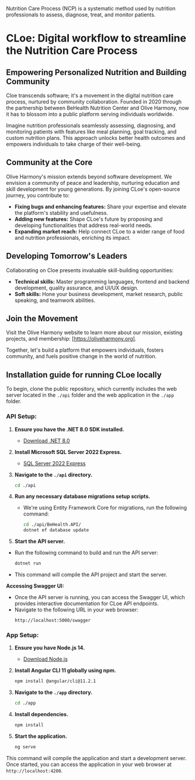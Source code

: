 Nutrition Care Process (NCP) is a systematic method used by nutrition professionals to assess, diagnose, treat, and monitor patients. 

# CLoe: Digital workflow to streamline the Nutrition Care Process

## Empowering Personalized Nutrition and Building Community

Cloe transcends software; it's a movement in the digital nutrition care process, nurtured by community collaboration. Founded in 2020 through the partnership between BeHealth Nutrition Center and Olive Harmony, now it has to blossom into a public platform serving individuals worldwide.

Imagine nutrition professionals seamlessly assessing, diagnosing, and monitoring patients with features like meal planning, goal tracking, and custom nutrition plans. This approach unlocks better health outcomes and empowers individuals to take charge of their well-being.

## Community at the Core

Olive Harmony's mission extends beyond software development. We envision a community of peace and leadership, nurturing education and skill development for young generations. By joining CLoe's open-source journey, you contribute to:

- **Fixing bugs and enhancing features:** Share your expertise and elevate the platform's stability and usefulness.
- **Adding new features:** Shape CLoe's future by proposing and developing functionalities that address real-world needs.
- **Expanding market reach:** Help connect CLoe to a wider range of food and nutrition professionals, enriching its impact.

## Developing Tomorrow's Leaders

Collaborating on Cloe presents invaluable skill-building opportunities:

- **Technical skills:** Master programming languages, frontend and backend development, quality assurance, and UI/UX design.
- **Soft skills:** Hone your business development, market research, public speaking, and teamwork abilities.

##  Join the Movement

Visit the Olive Harmony website to learn more about our mission, existing projects, and membership: [https://oliveharmony.org].

Together, let's build a platform that empowers individuals, fosters community, and fuels positive change in the world of nutrition.

 

## Installation guide for running CLoe locally

To begin, clone the public repository, which currently includes the web server located in the `./api` folder and the web application in the `./app` folder.

### API Setup:

1. **Ensure you have the .NET 8.0 SDK installed.**
   - [Download .NET 8.0](https://dotnet.microsoft.com/download)

2. **Install Microsoft SQL Server 2022 Express.**
   - [SQL Server 2022 Express](https://www.microsoft.com/en-us/sql-server/sql-server-downloads)

3. **Navigate to the `./api` directory.**
   ```bash
   cd ./api
   ```

4. **Run any necessary database migrations setup scripts.**
   - We're using Entity Framework Core for migrations, run the following command:
     ```bash
     cd ./api/BeHealth.API/
     dotnet ef database update
     ```

  5. **Start the API server.**
   - Run the following command to build and run the API server:
     ```bash
     dotnet run
     ```
   - This command will compile the API project and start the server.

**Accessing Swagger UI:**
- Once the API server is running, you can access the Swagger UI, which provides interactive documentation for CLoe API endpoints.
- Navigate to the following URL in your web browser:
  ```
  http://localhost:5000/swagger
  ```


### App Setup:

1. **Ensure you have Node.js 14.**
   - [Download Node.js](https://nodejs.org/)

2. **Install Angular CLI 11 globally using npm.**
   ```bash
   npm install @angular/cli@11.2.1
   ```

3. **Navigate to the `./app` directory.**
   ```bash
   cd ./app
   ```

4. **Install dependencies.**
   ```bash
   npm install
   ```

5. **Start the application.**
   ```bash
   ng serve
   ```

This command will compile the application and start a development server. Once started, you can access the application in your web browser at `http://localhost:4200`.

